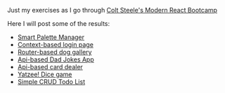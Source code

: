 Just my exercises as I go through [Colt Steele's Modern React Bootcamp](https://www.udemy.com/modern-react-bootcamp)

Here I will post some of the results:

- [Smart Palette Manager](https://juanirache.github.io/modern-react-bootcamp-exercises/s24-colors-app/)
- [Context-based login page](https://juanirache.github.io/modern-react-bootcamp-exercises/s33-login_page/)
- [Router-based dog gallery](https://juanirache.github.io/modern-react-bootcamp-exercises/s23-dogs/)
- [Api-based Dad Jokes App](https://juanirache.github.io/modern-react-bootcamp-exercises/s19-dad-jokes)
- [Api-based card dealer](https://juanirache.github.io/modern-react-bootcamp-exercises/s18-deck-of-cards/)
- [Yatzee! Dice game](https://juanirache.github.io/modern-react-bootcamp-exercises/s16-yahtzee)
- [Simple CRUD Todo List](https://juanirache.github.io/modern-react-bootcamp-exercises/s15-todo-list)